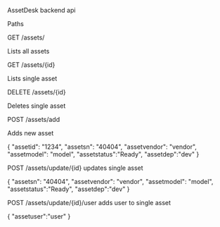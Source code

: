 AssetDesk backend api

Paths

GET
/assets/

Lists all assets


GET
/assets/{id}

Lists single asset


DELETE
/assets/{id}

Deletes single asset


POST
/assets/add

Adds new asset

{
  "assetid": "1234",
  "assetsn": "40404",
  "assetvendor": "vendor",
  "assetmodel": "model",
	"assetstatus":"Ready",
	"assetdep":"dev"
}


POST
/assets/update/{id}
updates single asset

{
  "assetsn": "40404",
  "assetvendor": "vendor",
  "assetmodel": "model",
	"assetstatus":"Ready",
	"assetdep":"dev"
}


POST
/assets/update/{id}/user
adds user to single asset 

{
  "assetuser":"user"
}
